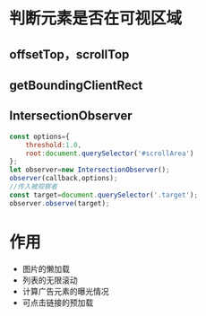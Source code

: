 # 判断元素是否在可视区域

## offsetTop，scrollTop

## getBoundingClientRect

## IntersectionObserver
```js
const options={
    threshold:1.0,
    root:document.querySelector('#scrollArea')
};
let observer=new IntersectionObserver();
observer(callback,options);
//传入被观察者
const target=document.querySelector('.target');
observer.observe(target);
```

# 作用
- 图片的懒加载
- 列表的无限滚动
- 计算广告元素的曝光情况
- 可点击链接的预加载
